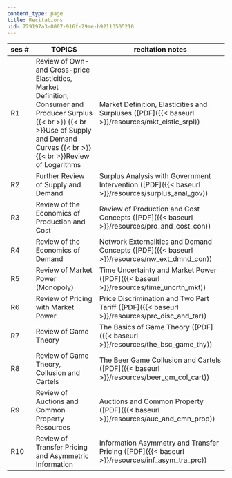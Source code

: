 ```yaml
---
content_type: page
title: Recitations
uid: 729197a3-8007-916f-29ae-b92113505210
---
```


| ses # | TOPICS | recitation notes |
| --- | --- | --- |
| R1 | Review of Own- and Cross-price Elasticities, Market Definition, Consumer and Producer Surplus  {{< br >}}  {{< br >}}Use of Supply and Demand Curves  {{< br >}}  {{< br >}}Review of Logarithms | Market Definition, Elasticities and Surpluses ([PDF]({{< baseurl >}}/resources/mkt_elstic_srpl)) |
| R2 | Further Review of Supply and Demand | Surplus Analysis with Government Intervention ([PDF]({{< baseurl >}}/resources/surplus_anal_gov)) |
| R3 | Review of the Economics of Production and Cost | Review of Production and Cost Concepts ([PDF]({{< baseurl >}}/resources/pro_and_cost_con)) |
| R4 | Review of the Economics of Demand | Network Externalities and Demand Concepts ([PDF]({{< baseurl >}}/resources/nw_ext_dmnd_con)) |
| R5 | Review of Market Power (Monopoly) | Time Uncertainty and Market Power ([PDF]({{< baseurl >}}/resources/time_uncrtn_mkt)) |
| R6 | Review of Pricing with Market Power | Price Discrimination and Two Part Tariff ([PDF]({{< baseurl >}}/resources/prc_disc_and_tar)) |
| R7 | Review of Game Theory | The Basics of Game Theory ([PDF]({{< baseurl >}}/resources/the_bsc_game_thy)) |
| R8 | Review of Game Theory, Collusion and Cartels | The Beer Game Collusion and Cartels ([PDF]({{< baseurl >}}/resources/beer_gm_col_cart)) |
| R9 | Review of Auctions and Common Property Resources | Auctions and Common Property ([PDF]({{< baseurl >}}/resources/auc_and_cmn_prop)) |
| R10 | Review of Transfer Pricing and Asymmetric Information | Information Asymmetry and Transfer Pricing ([PDF]({{< baseurl >}}/resources/inf_asym_tra_prc))